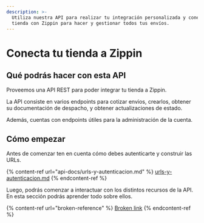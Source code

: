 ```yaml
---
description: >-
  Utiliza nuestra API para realizar tu integración personalizada y conectar tu
  tienda con Zippin para hacer y gestionar todos tus envíos.
---
```


# Conecta tu tienda a Zippin

## Qué podrás hacer con esta API

Proveemos una API REST para poder integrar tu tienda a Zippin.&#x20;

La API consiste en varios endpoints para cotizar envios, crearlos, obtener su documentación de despacho, y obtener actualizaciones de estado.

Además, cuentas con endpoints útiles para la administración de la cuenta.

## Cómo empezar

Antes de comenzar ten en cuenta cómo debes autenticarte y construir las URLs.

{% content-ref url="api-docs/urls-y-autenticacion.md" %}
[urls-y-autenticacion.md](api-docs/urls-y-autenticacion.md)
{% endcontent-ref %}

Luego, podrás comenzar a interactuar con los distintos recursos de la API. En esta sección podrás aprender todo sobre ellos.

{% content-ref url="broken-reference" %}
[Broken link](broken-reference)
{% endcontent-ref %}


